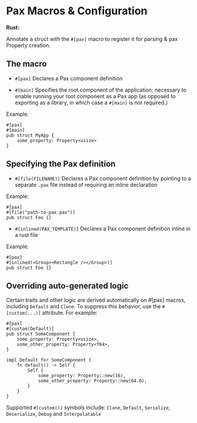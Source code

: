 # Pax Macros & Configuration

**Rust:**

Annotate a struct with the `#[pax]` macro to register it for parsing & pax Property creation. 

## The macro

 - `#[pax]`
Declares a Pax component definition

 - `#[main]`
Specifies the root component of the application; necessary to enable running your root component as a Pax app (as opposed to exporting as a library, in which case a `#[main]` is not required.)

Example:
```
#[pax]
#[main]
pub struct MyApp {
    some_property: Property<usize>
}
```


## Specifying the Pax definition

 - `#[file(FILENAME)]` 
Declares a Pax component definition by pointing to a separate `.pax` file instead of requiring an inline declaration

Example:
```
#[pax]
#[file("path-to-pax.pax")]
pub struct Foo {}
```

 - `#[inlined(PAX_TEMPLATE)]` 
Declares a Pax component definition inline in a rust file

Example:
```
#[pax]
#[inlined(<Group><Rectangle /></Group>)]
pub struct Foo {}
```


## Overriding auto-generated logic

Certain traits and other logic are derived automatically on #[pax] macros, including `Default` and `Clone`.  To suppress this behavior, use the `#[custom(...)]` attribute.  For example:

```
#[pax]
#[custom(Default)]
pub struct SomeComponent {
    some_property: Property<usize>,
    some_other_property: Property<f64>,
}

impl Default for SomeComponent {
    fn default() -> Self {
        Self {
            some_property: Property::new(16),
            some_other_property: Property::new(64.0),
        }
    }
}
```

Supported `#[custom()]` symbols include: `Clone`, `Default`, `Serialize`, `Deserialize`, `Debug` and `Interpolatable`


